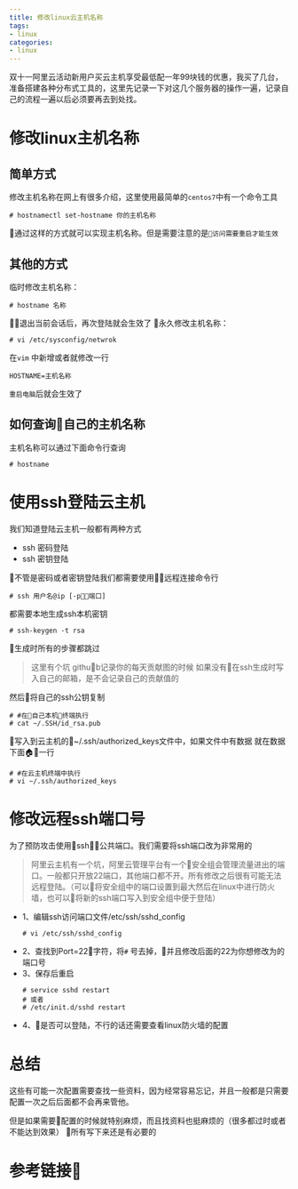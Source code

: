 ```yaml
---
title: 修改linux云主机名称
tags:
- linux
categories:
- linux
---
```

双十一阿里云活动新用户买云主机享受最低配一年99块钱的优惠，我买了几台，准备搭建各种分布式工具的，这里先记录一下对这几个服务器的操作一遍，记录自己的流程一遍以后必须要再去到处找。
<!-- more -->
# 修改linux主机名称
## 简单方式
修改主机名称在网上有很多介绍，这里使用最简单的`centos7`中有一个命令工具
```shell
# hostnamectl set-hostname 你的主机名称
```
通过这样的方式就可以实现主机名称。但是需要注意的是`访问需要重启才能生效`
## 其他的方式
临时修改主机名称：
```shell
# hostname 名称
```
退出当前会话后，再次登陆就会生效了
永久修改主机名称：
```shell
# vi /etc/sysconfig/netwrok
```
在`vim` 中新增或者就修改一行
```vim
HOSTNAME=主机名称
```
`重启电脑`后就会生效了
## 如何查询自己的主机名称
主机名称可以通过下面命令行查询
```shell
# hostname
```

# 使用ssh登陆云主机
我们知道登陆云主机一般都有两种方式
- ssh 密码登陆
- ssh 密钥登陆

不管是密码或者密钥登陆我们都需要使用远程连接命令行
```shell
# ssh 用户名@ip [-p端口]
```
都需要本地生成ssh本机密钥
```shell
# ssh-keygen -t rsa
```
生成时所有的步骤都跳过
> 这里有个坑 github记录你的每天贡献图的时候 如果没有在ssh生成时写入自己的邮箱，是不会记录自己的贡献值的

然后将自己的ssh公钥复制
```shel
# #在自己本机终端执行
# cat ~/.SSH/id_rsa.pub
```

写入到云主机的~/.ssh/authorized_keys文件中，如果文件中有数据 就在数据下面🏠一行
```shell
# #在云主机终端中执行
# vi ~/.ssh/authorized_keys
```
# 修改远程ssh端口号
为了预防攻击使用ssh公共端口。我们需要将ssh端口改为非常用的
> 阿里云主机有一个坑，阿里云管理平台有一个安全组会管理流量进出的端口。一般都只开放22端口，其他端口都不开。所有修改之后很有可能无法远程登陆。（可以将安全组中的端口设置到最大然后在linux中进行防火墙，也可以将新的ssh端口写入到安全组中便于登陆）

- 1、编辑ssh访问端口文件/etc/ssh/sshd_config
    ```shell
    # vi /etc/ssh/sshd_config
    ```
- 2、查找到Port=22字符，将`#` 号去掉，并且修改后面的22为你想修改为的端口号
- 3、保存后重启
    ```shell
    # service sshd restart
    # 或者
    # /etc/init.d/sshd restart
    ```
- 4、是否可以登陆，不行的话还需要查看linux防火墙的配置

# 总结
这些有可能一次配置需要查找一些资料，因为经常容易忘记，并且一般都是只需要配置一次之后后面都不会再来管他。

但是如果需要配置的时候就特别麻烦，而且找资料也挺麻烦的（很多都过时或者不能达到效果）

所有写下来还是有必要的

# 参考链接🔗

